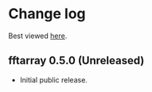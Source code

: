 # Change log

Best viewed [here](https://qstheory.github.io/fftarray/main/changelog.html).

## fftarray 0.5.0 (Unreleased)
- Initial public release.
